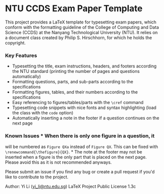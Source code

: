 # NTU CCDS Exam Paper Template

This project provides a LaTeX template for typesetting exam papers,
which conform with the formatting guideline of the College of
Computing and Data Science (CCDS) at the Nanyang Technological
University (NTU). It relies on a document class created by Philip
S. Hirschhorn, for which he holds the copyright.

### Key Features
* Typesetting the title, exam instructions, headers, and footers according the NTU standard (printing the number of pages and questions automatically)
* Formatting questions, parts, and sub-parts according to the specifications
* Formatting figures, tables, and their numbers according to the specifications
* Easy referencing to figures/tables/parts with the `\cref` command
* Typesetting code snippets with nice fonts and syntax highlighting (load the class with the `code` option)
* Automatically inserting a note in the footer if a question continues on the next page

### Known Issues * When there is only one figure in a question, it
will be numbered as `Figure QXa` instead of `Figure QX`. This can be
fixed with `\renewcommand{\thefigure}{QX}`.  * The note at the footer
may not be inserted when a figure is the only part that is placed on
the next page. Please avoid this as it is not recommended anyways.

Please submit an issue if you find any bug or create a pull request if
you'd like to contribute to the project.

Author: Yi Li (yi_li@ntu.edu.sg)
LaTeX Project Public License 1.3c
